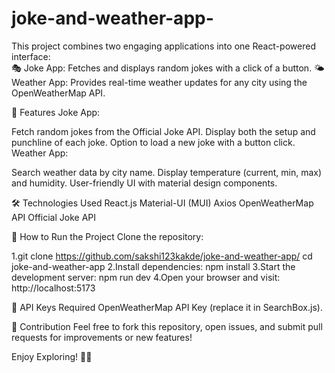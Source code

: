 # joke-and-weather-app-
This project combines two engaging applications into one React-powered interface:  
🎭 Joke App: Fetches and displays random jokes with a click of a button. 
🌤️ Weather App: Provides real-time weather updates for any city using the OpenWeatherMap API.


📌 Features
Joke App:

Fetch random jokes from the Official Joke API.
Display both the setup and punchline of each joke.
Option to load a new joke with a button click.
Weather App:

Search weather data by city name.
Display temperature (current, min, max) and humidity.
User-friendly UI with material design components.


🛠️ Technologies Used
React.js
Material-UI (MUI)
Axios
OpenWeatherMap API
Official Joke API


🚀 How to Run the Project
Clone the repository:

1.git clone https://github.com/sakshi123kakde/joke-and-weather-app/
                  cd joke-and-weather-app
2.Install dependencies: npm install
3.Start the development server: npm run dev
4.Open your browser and visit: http://localhost:5173

🔑 API Keys Required
OpenWeatherMap API Key (replace it in SearchBox.js).


🤝 Contribution
Feel free to fork this repository, open issues, and submit pull requests for improvements or new features!

Enjoy Exploring! 🚀✨


